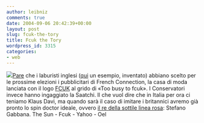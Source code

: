 ```yaml
---
author: leibniz
comments: true
date: 2004-09-06 20:42:39+00:00
layout: post
slug: fcuk-the-tory
title: Fcuk the Tory
wordpress_id: 3315
categories:
- web
---
```


![](http://www.oel.com.au/_images/FCUK_01.jpg)[Pare](http://www.thesun.co.uk/article/0,,2-2004411672,00.html) che i laburisti inglesi ([qui](http://www.socialistproductions.org/fcuk%20new%20labour.jpg) un esempio, inventato) abbiano scelto per le prossime elezioni i pubblicitari di French Connection, la casa di moda lanciata con il logo [FCUK](http://www.frenchconnection.com/) al grido di «Too busy to fcuk». I Conservatori invece hanno ingaggiato la Saatchi. Il che vuol dire che in Italia per ora ci teniamo Klaus Davi, ma quando sarà il caso di imitare i britannici avremo già pronto lo spin doctor ideale, ovvero [il re della sottile linea rosa](http://it.news.yahoo.com/040810/201/2waj7.html): Stefano Gabbana.
The Sun - Fcuk - Yahoo - Oel
